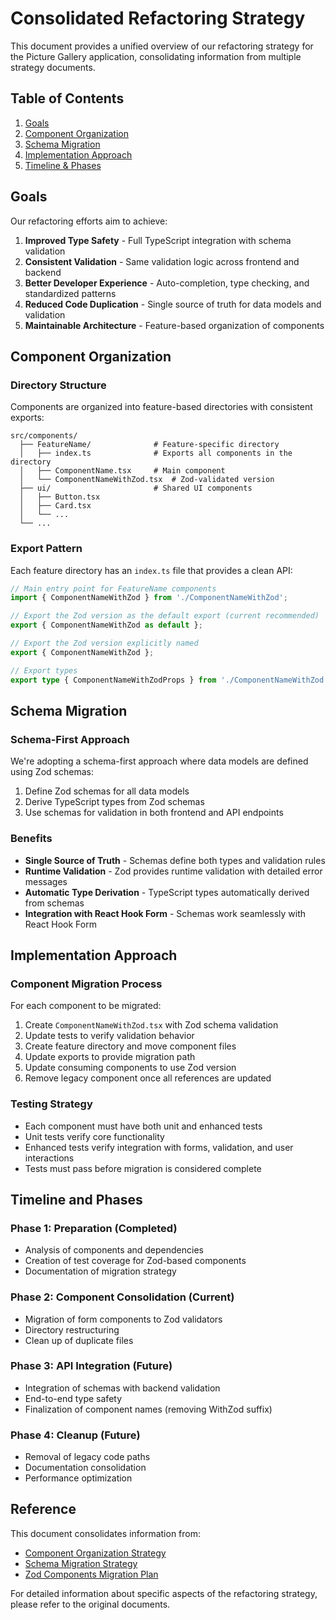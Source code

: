 # Consolidated Refactoring Strategy

This document provides a unified overview of our refactoring strategy for the Picture Gallery application, consolidating information from multiple strategy documents.

## Table of Contents
1. [Goals](#goals)
2. [Component Organization](#component-organization)
3. [Schema Migration](#schema-migration)
4. [Implementation Approach](#implementation-approach)
5. [Timeline & Phases](#timeline-and-phases)

## Goals

Our refactoring efforts aim to achieve:

1. **Improved Type Safety** - Full TypeScript integration with schema validation
2. **Consistent Validation** - Same validation logic across frontend and backend
3. **Better Developer Experience** - Auto-completion, type checking, and standardized patterns
4. **Reduced Code Duplication** - Single source of truth for data models and validation
5. **Maintainable Architecture** - Feature-based organization of components

## Component Organization

### Directory Structure

Components are organized into feature-based directories with consistent exports:

```
src/components/
  ├── FeatureName/              # Feature-specific directory
  │   ├── index.ts              # Exports all components in the directory
  │   ├── ComponentName.tsx     # Main component
  │   └── ComponentNameWithZod.tsx  # Zod-validated version
  ├── ui/                       # Shared UI components
  │   ├── Button.tsx
  │   ├── Card.tsx
  │   └── ...
  └── ...
```

### Export Pattern

Each feature directory has an `index.ts` file that provides a clean API:

```typescript
// Main entry point for FeatureName components
import { ComponentNameWithZod } from './ComponentNameWithZod';

// Export the Zod version as the default export (current recommended)
export { ComponentNameWithZod as default };

// Export the Zod version explicitly named
export { ComponentNameWithZod };

// Export types
export type { ComponentNameWithZodProps } from './ComponentNameWithZod';
```

## Schema Migration

### Schema-First Approach

We're adopting a schema-first approach where data models are defined using Zod schemas:

1. Define Zod schemas for all data models
2. Derive TypeScript types from Zod schemas
3. Use schemas for validation in both frontend and API endpoints

### Benefits

- **Single Source of Truth** - Schemas define both types and validation rules
- **Runtime Validation** - Zod provides runtime validation with detailed error messages
- **Automatic Type Derivation** - TypeScript types automatically derived from schemas
- **Integration with React Hook Form** - Schemas work seamlessly with React Hook Form

## Implementation Approach

### Component Migration Process

For each component to be migrated:

1. Create `ComponentNameWithZod.tsx` with Zod schema validation
2. Update tests to verify validation behavior
3. Create feature directory and move component files
4. Update exports to provide migration path
5. Update consuming components to use Zod version
6. Remove legacy component once all references are updated

### Testing Strategy

- Each component must have both unit and enhanced tests
- Unit tests verify core functionality
- Enhanced tests verify integration with forms, validation, and user interactions
- Tests must pass before migration is considered complete

## Timeline and Phases

### Phase 1: Preparation (Completed)

- Analysis of components and dependencies
- Creation of test coverage for Zod-based components
- Documentation of migration strategy

### Phase 2: Component Consolidation (Current)

- Migration of form components to Zod validators
- Directory restructuring
- Clean up of duplicate files

### Phase 3: API Integration (Future)

- Integration of schemas with backend validation
- End-to-end type safety
- Finalization of component names (removing WithZod suffix)

### Phase 4: Cleanup (Future)

- Removal of legacy code paths
- Documentation consolidation
- Performance optimization

## Reference

This document consolidates information from:
- [Component Organization Strategy](./component-organization-strategy.md)
- [Schema Migration Strategy](./schema-migration-strategy.md)
- [Zod Components Migration Plan](./zod-components-migration-plan.md)

For detailed information about specific aspects of the refactoring strategy, please refer to the original documents.
